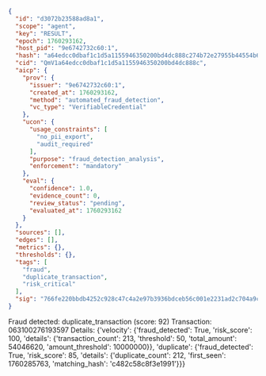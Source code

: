 ```json
{
  "id": "d3072b23588ad8a1",
  "scope": "agent",
  "key": "RESULT",
  "epoch": 1760293162,
  "host_pid": "9e6742732c60:1",
  "hash": "a64edcc0dbaf1c1d5a1155946350200bd4dc888c274b72e27955b44554b6aa8a",
  "cid": "QmV1a64edcc0dbaf1c1d5a1155946350200bd4dc888c",
  "aicp": {
    "prov": {
      "issuer": "9e6742732c60:1",
      "created_at": 1760293162,
      "method": "automated_fraud_detection",
      "vc_type": "VerifiableCredential"
    },
    "ucon": {
      "usage_constraints": [
        "no_pii_export",
        "audit_required"
      ],
      "purpose": "fraud_detection_analysis",
      "enforcement": "mandatory"
    },
    "eval": {
      "confidence": 1.0,
      "evidence_count": 0,
      "review_status": "pending",
      "evaluated_at": 1760293162
    }
  },
  "sources": [],
  "edges": [],
  "metrics": {},
  "thresholds": {},
  "tags": [
    "fraud",
    "duplicate_transaction",
    "risk_critical"
  ],
  "sig": "766fe220bbdb4252c928c47c4a2e97b3936bdceb56c001e2231ad2c704a9c783"
}
```

Fraud detected: duplicate_transaction (score: 92)
Transaction: 063100276193597
Details: {'velocity': {'fraud_detected': True, 'risk_score': 100, 'details': {'transaction_count': 213, 'threshold': 50, 'total_amount': 54046620, 'amount_threshold': 10000000}}, 'duplicate': {'fraud_detected': True, 'risk_score': 85, 'details': {'duplicate_count': 212, 'first_seen': 1760285763, 'matching_hash': 'c482c58c8f3e1991'}}}